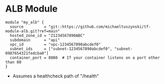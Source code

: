 # ALB Module

```hcl
module "my_alb" {
  source         = "git::https://github.com/michaeltuszynski/tf-module-alb.git?ref=main"
  hosted_zone_id = "Z1234567890ABC"
  subdomain      = "api"
  vpc_id         = "vpc-1234567890abcdef0"
  subnet_ids     = ["subnet-1234567890abcdef0", "subnet-0987654321fedcba0"]
  container_port = 8080  # If your container listens on a port other than 80
}
```

* Assumes a healthcheck path of "/health"
